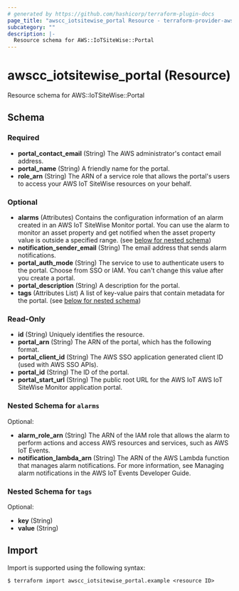 ```yaml
---
# generated by https://github.com/hashicorp/terraform-plugin-docs
page_title: "awscc_iotsitewise_portal Resource - terraform-provider-awscc"
subcategory: ""
description: |-
  Resource schema for AWS::IoTSiteWise::Portal
---
```


# awscc_iotsitewise_portal (Resource)

Resource schema for AWS::IoTSiteWise::Portal



<!-- schema generated by tfplugindocs -->
## Schema

### Required

- **portal_contact_email** (String) The AWS administrator's contact email address.
- **portal_name** (String) A friendly name for the portal.
- **role_arn** (String) The ARN of a service role that allows the portal's users to access your AWS IoT SiteWise resources on your behalf.

### Optional

- **alarms** (Attributes) Contains the configuration information of an alarm created in an AWS IoT SiteWise Monitor portal. You can use the alarm to monitor an asset property and get notified when the asset property value is outside a specified range. (see [below for nested schema](#nestedatt--alarms))
- **notification_sender_email** (String) The email address that sends alarm notifications.
- **portal_auth_mode** (String) The service to use to authenticate users to the portal. Choose from SSO or IAM. You can't change this value after you create a portal.
- **portal_description** (String) A description for the portal.
- **tags** (Attributes List) A list of key-value pairs that contain metadata for the portal. (see [below for nested schema](#nestedatt--tags))

### Read-Only

- **id** (String) Uniquely identifies the resource.
- **portal_arn** (String) The ARN of the portal, which has the following format.
- **portal_client_id** (String) The AWS SSO application generated client ID (used with AWS SSO APIs).
- **portal_id** (String) The ID of the portal.
- **portal_start_url** (String) The public root URL for the AWS IoT AWS IoT SiteWise Monitor application portal.

<a id="nestedatt--alarms"></a>
### Nested Schema for `alarms`

Optional:

- **alarm_role_arn** (String) The ARN of the IAM role that allows the alarm to perform actions and access AWS resources and services, such as AWS IoT Events.
- **notification_lambda_arn** (String) The ARN of the AWS Lambda function that manages alarm notifications. For more information, see Managing alarm notifications in the AWS IoT Events Developer Guide.


<a id="nestedatt--tags"></a>
### Nested Schema for `tags`

Optional:

- **key** (String)
- **value** (String)

## Import

Import is supported using the following syntax:

```shell
$ terraform import awscc_iotsitewise_portal.example <resource ID>
```
